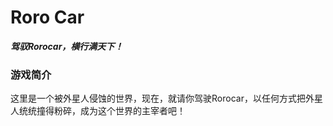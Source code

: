 # Roro Car
***驾驭Rorocar，横行满天下！***
### 游戏简介
这里是一个被外星人侵蚀的世界，现在，就请你驾驶Rorocar，以任何方式把外星人统统撞得粉碎，成为这个世界的主宰者吧！
